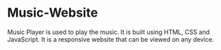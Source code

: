# Music-Website
Music Player is used to play the music. It is built using HTML, CSS and JavaScript. It is a responsive website that can be viewed on any device.
